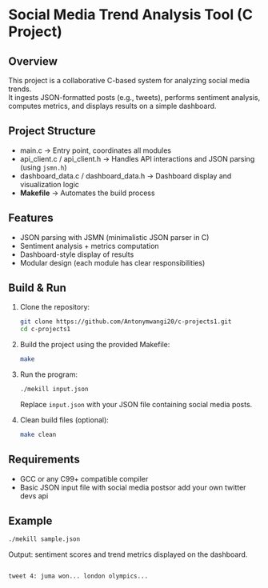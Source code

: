 # Social Media Trend Analysis Tool (C Project)

## Overview
This project is a collaborative C-based system for analyzing social media trends.  
It ingests JSON-formatted posts (e.g., tweets), performs sentiment analysis, computes metrics, and displays results on a simple dashboard.

## Project Structure
- main.c → Entry point, coordinates all modules  
- api_client.c / api_client.h → Handles API interactions and JSON parsing (using `jsmn.h`)  
- dashboard_data.c / dashboard_data.h → Dashboard display and visualization logic  
- **Makefile** → Automates the build process  

## Features
- JSON parsing with JSMN (minimalistic JSON parser in C)  
- Sentiment analysis + metrics computation  
- Dashboard-style display of results  
- Modular design (each module has clear responsibilities)  

## Build & Run
1. Clone the repository:
   ```bash
   git clone https://github.com/Antonymwangi20/c-projects1.git
   cd c-projects1
   ```

2. Build the project using the provided Makefile:

   ```bash
   make
   ```

3. Run the program:

   ```bash
   ./mekill input.json
   ```

   Replace `input.json` with your JSON file containing social media posts.

4. Clean build files (optional):

   ```bash
   make clean
   ```

## Requirements

* GCC or any C99+ compatible compiler
* Basic JSON input file with social media postsor add your own twitter devs api

## Example

```bash
./mekill sample.json
```

Output: sentiment scores and trend metrics displayed on the dashboard.

```

tweet 4: juma won... london olympics...
```
